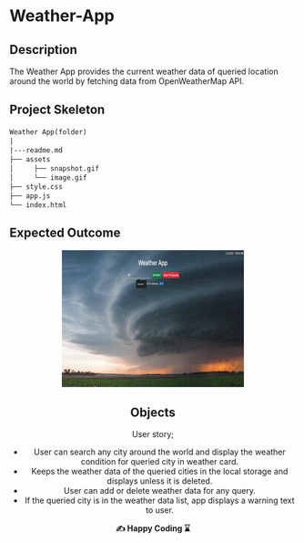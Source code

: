 # Weather-App

## Description
The Weather App provides the current weather data of queried location around the world by fetching data from OpenWeatherMap API.


## Project Skeleton

```
Weather App(folder)
|
|---readme.md 
├── assets
│     ├── snapshot.gif
│     └── image.gif
├── style.css
├── app.js
└── index.html
```
## Expected Outcome
***<div align="center"> ![Project Snapshot](./assets/snapshot.gif) <div>***

## Objects

User story;

  - User can search any city around the world and display the weather condition for queried city in weather card.
  - Keeps the weather data of the queried cities in the local storage and displays unless it is deleted.
  - User can add or delete weather data for any query.
  - If the queried city is in the weather data list, app displays a warning text to user.


<p align="center"> <strong> ✍ Happy Coding ⌛ </strong> <p>

